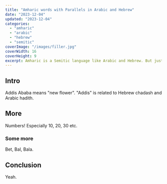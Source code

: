 ```yaml
---
title: "Amharic words with Parallels in Arabic and Hebrew"
date: "2023-12-04"
updated: "2023-12-04"
categories: 
  - "amharic"
  - "arabic"
  - "hebrew"
  - "semitic"
coverImage: "/images/filler.jpg"
coverWidth: 16
coverHeight: 9
excerpt: Amharic is a Semitic language like Arabic and Hebrew. But just how similar is it to them?
---
```


## Intro

Addis Ababa means "new flower". "Addis" is related to Hebrew chadash and Arabic hadith.

## More

Numbers! Especially 10, 20, 30 etc.

### Some more

Bet, Bal, Bala.

## Conclusion

Yeah.
